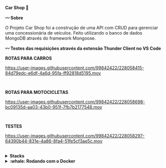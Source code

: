 <strong>Car Shop :car: </strong>

<strong>:wavy_dash: Sobre</strong>

O Projeto Car Shop foi a construção de uma API com CRUD para gerenciar uma concessionária de veículos. Feito utilizando o banco de dados MongoDB através do framework Mongoose. 

<strong>:wavy_dash: Testes das requisições através da extensão Thunder Client no VS Code</strong>

<strong>ROTAS PARA CARROS </strong>

https://user-images.githubusercontent.com/99842422/228058415-84d79edc-e6df-4a6d-95fa-ff92818d5195.mov

<br />

<strong>ROTAS PARA MOTOCICLETAS </strong>

https://user-images.githubusercontent.com/99842422/228058698-bc09135d-aa03-43b0-951f-7fb7b2177548.mov

<br />

<strong>TESTES </strong>

https://user-images.githubusercontent.com/99842422/228058297-64390b44-831e-4a86-8fa4-51fe5cf3ae5c.mov

<br />

<details>
  <summary><strong> Stacks </strong></summary><br />

  * Node JS
  * Typescript
  * Express
  * MongoDB
  * Mongoose
  * Docker
  * Mocha + Chai + Sinon

</details>

<details>
<summary><strong>:whale: Rodando com o Docker</strong></summary><br />

Obs: O seu docker-compose precisa estar na versão 1.29 ou superior.
 
Clone o repositório:
```bash
git clone git@github.com:layanenu/car-shop.git
```

Entre no diretório car-shop:
```bash
cd car-shop
```

Instale as dependências do projeto:
```bash
npm install
```
  
Suba a orquestração de containers:
```bash
docker-compose up -d
```
  
A aplicação poderá ser acessada através de:
```bash
localhost:3001
```

Para execução dos testes da camada service:
```bash
npm run test:mocha
```
  
</details>
